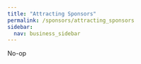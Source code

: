 ```yaml
---
title: "Attracting Sponsors"
permalink: /sponsors/attracting_sponsors
sidebar:
  nav: business_sidebar
---
```


No-op
